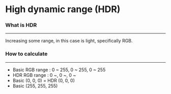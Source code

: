 # High dynamic range (HDR)
### What is HDR
---
Increasing some range, in this case is light, specifically RGB.

### How to calculate
---
- Basic RGB range : 0 ~ 255, 0 ~ 255, 0 ~ 255
- HDR RGB range : 0 ~, 0 ~, 0 ~
- Basic (0, 0, 0) = HDR (0, 0, 0)
- Basic (255, 255, 255)